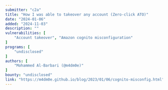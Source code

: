 ```yaml
---
submitter: "c2a"
title: "How I was able to takeover any account (Zero-click ATO)"
date: "2024-01-06"
added: "2024-11-03"
description: ""
vulnerabilities: [
    "Account takeover", "Amazon cognito misconfiguration"
]
programs: [
    "undisclosed"
]
authors: [
    "Mohammed Al-Barbari (@m4dm0e)"
]
bounty: "undisclosed"
link: "https://m4dm0e.github.io/blog/2023/01/06/cognito-misconfig.html"
---
```




